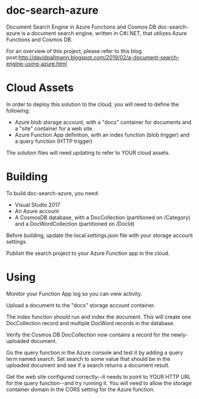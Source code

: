 # doc-search-azure
Document Search Engine in Azure Functions and Cosmos DB
doc-search-azure is a document search engine, written in C#/.NET, that utilizes Azure Functions and Cosmos DB.

For an overview of this project, please refer to this blog post:http://davidpallmann.blogspot.com/2019/02/a-document-search-engine-using-azure.html

# Cloud Assets

In order to deploy this solution to the cloud, you will need to define the following:
* Azure blob storage account, with a "docs" container for documents and a "site" container for a web site.
* Azure Function App definition, with an index function (blob trigger) and a query function (HTTP trigger)

The solution files will need updating to refer to YOUR cloud assets.

# Building

To build doc-search-azure, you need:
* Visual Studio 2017
* An Azure account
* A CosmosDB database, with a DocCollection (partitioned on /Category) and a DocWordCollection (partitioned on /DocId)

Before building, update the local.settings.json file with your storage account settings.

Publish the search project to your Azure Function app in the cloud.

# Using

Monitor your Function App log so you can view activity.

Upload a document to the "docs" storage account container. 

The index function should run and index the document. This will create one DocCollection record and multiple DocWord records in the database.

Verify the Cosmos DB DocCollection now contains a record for the newly-uploaded document.

Go the query function in the Azure console and test it by adding a query term named search. Set search to some value that should be in the uploaded document and see if a search returns a document result.

Get the web site configured correctly--it needs to point to YOUR HTTP URL for the query function--and try running it. You will need to allow the storage container domain in the CORS setting for the Azure function.



